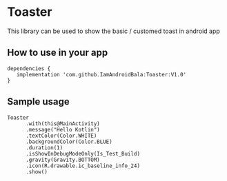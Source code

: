 <h1>Toaster</h1>

<p>This library can be used to show the basic / customed toast in android app</p>

<h2>How to use in your app</h2>

```
dependencies {
   implementation 'com.github.IamAndroidBala:Toaster:V1.0'
}
```

<h2>Sample usage</h2>

```
Toaster
      .with(this@MainActivity)
      .message("Hello Kotlin")
      .textColor(Color.WHITE)
      .backgroundColor(Color.BLUE)
      .duration(1)
      .isShowInDebugModeOnly(Is_Test_Build)
      .gravity(Gravity.BOTTOM)
      .icon(R.drawable.ic_baseline_info_24)
      .show()
            
           
            




